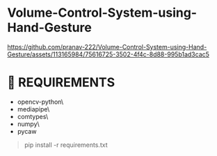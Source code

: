 # Volume-Control-System-using-Hand-Gesture
https://github.com/pranav-222/Volume-Control-System-using-Hand-Gesture/assets/113165984/75616725-3502-4f4c-8d88-995b1ad3cac5

# 💾 REQUIREMENTS

  * opencv-python\
  * mediapipe\
  * comtypes\
  * numpy\
  * pycaw

  > pip install -r requirements.txt


